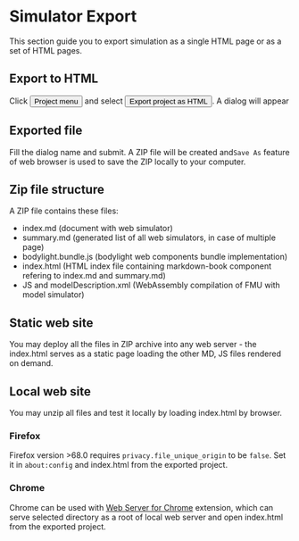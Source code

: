 # Simulator Export

This section guide you to export simulation as a single HTML page or as a set of HTML pages.

## Export to HTML

Click <button>Project menu</button> and select <button>Export project as HTML</button>.
A dialog will appear

## Exported file

Fill the dialog name and submit.
A ZIP file will be created and`Save As` feature of web browser is used to save the ZIP locally to your computer.

## Zip file structure

A ZIP file contains these files:
 - index.md (document with web simulator)
 - summary.md (generated list of all web simulators, in case of multiple page) 
 - bodylight.bundle.js (bodylight web components bundle implementation)
 - index.html (HTML index file containing markdown-book component refering to index.md and summary.md)
 - JS and modelDescription.xml (WebAssembly compilation of FMU with model simulator)

## Static web site
You may deploy all the files in ZIP archive into any web server - the index.html serves as a static page loading the other MD, JS files rendered on demand.

## Local web site
You may unzip all files and test it locally by loading index.html by browser.

### Firefox 
Firefox version >68.0 requires `privacy.file_unique_origin` to be `false`. Set it in `about:config` and index.html from the exported project.

### Chrome
Chrome can be used with [Web Server for Chrome](https://chrome.google.com/webstore/detail/web-server-for-chrome/ofhbbkphhbklhfoeikjpcbhemlocgigb) extension, which can serve selected directory as a root of local web server and open index.html from the exported project.


